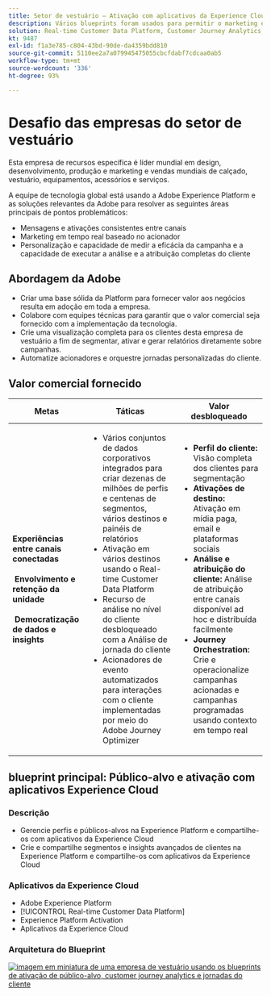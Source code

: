 ```yaml
---
title: Setor de vestuário – Ativação com aplicativos da Experience Cloud
description: Vários blueprints foram usados para permitir o marketing em tempo real, a ativação entre canais e a análise entre canais.
solution: Real-time Customer Data Platform, Customer Journey Analytics, Journey Orchestration
kt: 9487
exl-id: f1a3e785-c804-43bd-90de-da4359bdd810
source-git-commit: 5110ee2a7a079945475055cbcfdabf7cdcaa0ab5
workflow-type: tm+mt
source-wordcount: '336'
ht-degree: 93%

---
```


# Desafio das empresas do setor de vestuário

Esta empresa de recursos específica é líder mundial em design, desenvolvimento, produção e marketing e vendas mundiais de calçado, vestuário, equipamentos, acessórios e serviços.

A equipe de tecnologia global está usando a Adobe Experience Platform e as soluções relevantes da Adobe para resolver as seguintes áreas principais de pontos problemáticos:

* Mensagens e ativações consistentes entre canais
* Marketing em tempo real baseado no acionador
* Personalização e capacidade de medir a eficácia da campanha e a capacidade de executar a análise e a atribuição completas do cliente

## Abordagem da Adobe

* Criar uma base sólida da Platform para fornecer valor aos negócios resulta em adoção em toda a empresa.
* Colabore com equipes técnicas para garantir que o valor comercial seja fornecido com a implementação da tecnologia.
* Crie uma visualização completa para os clientes desta empresa de vestuário a fim de segmentar, ativar e gerar relatórios diretamente sobre campanhas.
* Automatize acionadores e orquestre jornadas personalizadas do cliente.

## Valor comercial fornecido

| Metas | Táticas | Valor desbloqueado |
|---|---|---|
| **Experiências entre canais conectadas **<br></br>** Envolvimento e retenção da unidade **<br></br>** Democratização de dados e insights**</ul> | <ul><li>Vários conjuntos de dados corporativos integrados para criar dezenas de milhões de perfis e centenas de segmentos, vários destinos e painéis de relatórios</li><li>Ativação em vários destinos usando o Real-time Customer Data Platform</li><li>Recurso de análise no nível do cliente desbloqueado com a Análise de jornada do cliente</li><li>Acionadores de evento automatizados para interações com o cliente implementadas por meio do Adobe Journey Optimizer</li></ul> | <ul><li><strong> Perfil do cliente: </strong>Visão completa dos clientes para segmentação</li><li><strong>Ativações de destino: </strong>Ativação em mídia paga, email e plataformas sociais</li><li><strong>Análise e atribuição do cliente: </strong>Análise de atribuição entre canais disponível ad hoc e distribuída facilmente<li><strong>Journey Orchestration: </strong> Crie e operacionalize campanhas acionadas e campanhas programadas usando contexto em tempo real</li></ul> |

## blueprint principal: Público-alvo e ativação com aplicativos Experience Cloud

### Descrição

<ul><li>Gerencie perfis e públicos-alvos na Experience Platform e compartilhe-os com aplicativos da Experience Cloud</li><li>Crie e compartilhe segmentos e insights avançados de clientes na Experience Platform e compartilhe-os com aplicativos da Experience Cloud</li></ul>

### Aplicativos da Experience Cloud

<ul><li>Adobe Experience Platform</li><li>[!UICONTROL Real-time Customer Data Platform]</li><li>Experience Platform Activation</li><li>Aplicativos da Experience Cloud</li></ul>

### Arquitetura do Blueprint

<a href="https://experienceleague.adobe.com/docs/blueprints-learn/architecture/audience-activation/platform-and-applications.html?lang=pt-BR"><img alt="imagem em miniatura de uma empresa de vestuário usando os blueprints de ativação de público-alvo, customer journey analytics e jornadas do cliente" src="https://experienceleague.adobe.com/docs/blueprints-learn/assets/aep+apps_vertical.svg?lang=en" class="modal-image"/></a>
